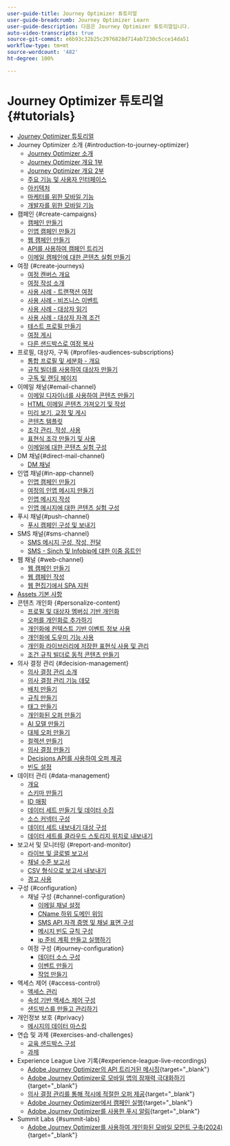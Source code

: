 ```yaml
---
user-guide-title: Journey Optimizer 튜토리얼
user-guide-breadcrumb: Journey Optimizer Learn
user-guide-description: 다음은 Journey Optimizer 튜토리얼입니다.
auto-video-transcripts: true
source-git-commit: e6b93c32b25c2976828d714ab7230c5cce14da51
workflow-type: tm+mt
source-wordcount: '482'
ht-degree: 100%

---
```



# Journey Optimizer 튜토리얼 {#tutorials}

+ [Journey Optimizer 튜토리얼](/help/_ajo-main/overview.md)
+ Journey Optimizer 소개 {#introduction-to-journey-optimizer}
   + [Journey Optimizer 소개](/help/introduction/introduction.md)
   + [Journey Optimizer 개요 1부](/help/introduction/journey-optimizer-overview-part-1.md)
   + [Journey Optimizer 개요 2부](/help/introduction/journey-optimizer-overview-part-2.md)
   + [주요 기능 및 사용자 인터페이스](/help/introduction/key-capabilities-and-user-interface.md)
   + [아키텍처](/help/introduction/architecture.md)
   + [마케터를 위한 모바일 기능](/help/channels/mobile-capabilities.md)
   + [개발자를 위한 모바일 기능](/help/channels/mobile-capabilities-for-developers.md)
+ 캠페인 {#create-campaigns}
   + [캠페인 만들기](/help/create-campaigns/create-a-campaign.md)
   + [인앱 캠페인 만들기](/help/create-campaigns/in-app.md)
   + [웹 캠페인 만들기](https://experienceleague.adobe.com/docs/journey-optimizer-learn/tutorials/web-channel/create-a-web-campaign.html?lang=ko)
   + [API를 사용하여 캠페인 트리거](/help/create-campaigns/api-triggered-campaigns.md)
   + [이메일 캠페인에 대한 콘텐츠 실험 만들기](/help/create-campaigns/content-experiments.md)
+ 여정 {#create-journeys}
   + [여정 캔버스 개요](/help/create-journeys/overview-over-the-journey-canvas.md)
   + [여정 작성 소개](/help/create-journeys/introduction-to-building-a-journey.md)
   + [사용 사례 - 트랜잭션 여정](/help/create-journeys/use-case-transactional-journey.md)
   + [사용 사례 - 비즈니스 이벤트](/help/create-journeys/use-case-business-event.md)
   + [사용 사례 - 대상자 읽기](/help/create-journeys/use-case-read-audience.md)
   + [사용 사례 - 대상자 자격 조건](/help/create-journeys/use-case-audience-qualification.md)
   + [테스트 프로필 만들기](/help/create-journeys/test-a-journey.md)
   + [여정 게시](/help/create-journeys/publish-a-journey.md)
   + [다른 샌드박스로 여정 복사](/help/create-journeys/copy-a-journey.md)
+ 프로필, 대상자, 구독 {#profiles-audiences-subscriptions}
   + [통합 프로필 및 세분화 - 개요](/help/profiles-audiences-subscriptions/unified-profile-and-segmentation-overview.md)
   + [규칙 빌더를 사용하여 대상자 만들기](/help/profiles-audiences-subscriptions/create-audiences-using-the-rule-builder.md)
   + [구독 및 랜딩 페이지](/help/subscriptions-and-landing-pages.md)
+ 이메일 채널{#email-channel}
   + [이메일 디자이너를 사용하여 콘텐츠 만들기](/help/channels/create-content-with-the-email-designer.md)
   + [HTML 이메일 콘텐츠 가져오기 및 작성](/help/channels/import-and-author-html-email-content.md)
   + [미리 보기, 교정 및 게시](/help/channels/preview-proof-and-publish.md)
   + [콘텐츠 템플릿](/help/channels/content-templates.md)
   + [조각 관리, 작성, 사용](/help/content-management/manage-author-use-fragments.md)
   + [표현식 조각 만들기 및 사용](/help/content-management/expression-fragments.md)
   + [이메일에 대한 콘텐츠 실험 구성](/help/experimentation/content-experiments-for-emails.md)
+ DM 채널{#direct-mail-channel}
   + [DM 채널](/help/channels/direct-mail.md)
+ 인앱 채널{#in-app-channel}
   + [인앱 캠페인 만들기](/help/channels/create-an-in-app-campaign.md)
   + [여정의 인앱 메시지 만들기](/help/channels/create-an-in-app-message-in-a-journey.md)
   + [인앱 메시지 작성](/help/channels/author-in-app-messages.md)
   + [인앱 메시지에 대한 콘텐츠 실험 구성](/help/experimentation/content-experiments-for-in-app-messages.md)
+ 푸시 채널{#push-channel}
   + [푸시 캠페인 구성 및 보내기](/help/channels/create-a-push-campaign.md)
+ SMS 채널{#sms-channel}
   + [SMS 메시지 구성, 작성, 전달](/help/channels/author-sms-messages.md)
   + [SMS - Sinch 및 Infobip에 대한 이중 옵트인](/help/channels/sms-double-opt-in.md)
+ 웹 채널 {#web-channel}
   + [웹 캠페인 만들기](/help/channels/create-a-web-campaign.md)
   + [웹 캠페인 작성](/help/channels/author-a-web-campaign.md)
   + [웹 편집기에서 SPA 지원](/help/channels/singel-page-application-support.md)
+ [Assets 기본 사항](/help/assets-essentials-overview.md)
+ 콘텐츠 개인화 {#personalize-content}
   + [프로필 및 대상자 멤버십 기반 개인화](/help/personalize-content/profile-and-audience-membership-based-personalization.md)
   + [오퍼를 개인화로 추가하기](/help/personalize-content/add-offer-decisioning-to-messages.md)
   + [개인화에 컨텍스트 기반 이벤트 정보 사용](/help/personalize-content/use-contextual-event-information-for-personalization.md)
   + [개인화에 도우미 기능 사용](/help/personalize-content/use-helper-functions-for-personalization.md)
   + [개인화 라이브러리에 저장한 표현식 사용 및 관리](/help/personalize-content/use-and-manage-saved-expressions-in-personalization-library.md)
   + [조건 규칙 빌더로 동적 콘텐츠 만들기](/help/personalize-content/create-dynamic-content.md)
+ 의사 결정 관리 {#decision-management}
   + [의사 결정 관리 소개](/help/decision-management/introduction-to-decision-management.md)
   + [의사 결정 관리 기능 데모](/help/decision-management/demo-of-decision-management-capabilities.md)
   + [배치 만들기](/help/decision-management/create-placements.md)
   + [규칙 만들기](/help/decision-management/create-rules.md)
   + [태그 만들기](/help/decision-management/create-tags.md)
   + [개인화된 오퍼 만들기](/help/decision-management/create-personalized-offers.md)
   + [AI 모델 만들기](/help/decision-management/create-ai-models.md)
   + [대체 오퍼 만들기](/help/decision-management/create-fallback-offers.md)
   + [컬렉션 만들기](/help/decision-management/create-collections.md)
   + [의사 결정 만들기](/help/decision-management/create-decisions.md)
   + [Decisions API를 사용하여 오퍼 제공](/help/decision-management/deliver-offers-with-the-decisions-api.md)
   + [빈도 설정](/help/decision-management/frequency-capping.md)
+ 데이터 관리 {#data-management}
   + [개요](/help/data-management/set-up-data-overview.md)
   + [스키마 만들기](/help/data-management/create-schema.md)
   + [ID 매핑](/help/data-management/map-identities.md)
   + [데이터 세트 만들기 및 데이터 수집](/help/data-management/create-datasets-and-ingest-data.md)
   + [소스 커넥터 구성](/help/data-management/configure-source-connectors.md)
   + [데이터 세트 내보내기 대상 구성](/help/data-management/configure-dataset-export-destination.md)
   + [데이터 세트를 클라우드 스토리지 위치로 내보내기](/help/data-management/export-datasets.md)
+ 보고서 및 모니터링 {#report-and-monitor}
   + [라이브 및 글로벌 보고서](/help/report-and-monitor/live-and-global-reports.md)
   + [채널 수준 보고서](/help/report-and-monitor/channel-level-reports.md)
   + [CSV 형식으로 보고서 내보내기](/help/report-and-monitor/export-reports-in-csv-format.md)
   + [경고 사용](/help/administration/alerts.md)
+ 구성 {#configuration}
   + 채널 구성 {#channel-configuration}
      + [이메일 채널 설정](/help/set-up-channels/set-up-email-channel.md)
      + [CName 하위 도메인 위임](/help/set-up-channels/delegate-cname-subdomains.md)
      + [SMS API 자격 증명 및 채널 표면 구성](/help/set-up-channels/set-up-sms-channel.md)
      + [메시지 빈도 규칙 구성](/help/administration/configure-frequency-rules.md)
      + [ip 준비 계획 만들고 실행하기](/help/administration/create-and-execute-an-ip-warmup-plan.md)
   + 여정 구성 {#journey-configuration}
      + [데이터 소스 구성](/help/set-up-journeys/configure-data-sources.md)
      + [이벤트 만들기](/help/set-up-journeys/create-events.md)
      + [작업 만들기](/help/set-up-journeys/create-actions.md)
+ 액세스 제어 {#access-control}
   + [액세스 관리](/help/set-up-access/access-management.md)
   + [속성 기반 액세스 제어 구성](/help/administration/attribute-based-access-control.md)
   + [샌드박스를 만들고 관리하기](/help/set-up-access/create-and-manage-sandboxes.md)
+ 개인정보 보호 {#privacy}
   + [메시지의 데이터 마스킹](/help/privacy/mask-data-in-messages.md)
+ 연습 및 과제 {#exercises-and-challenges}
   + [교육 샌드박스 구성](https://experienceleague.adobe.com/docs/journey-optimizer-learn/configure-a-training-sandbox/introduction-and-prerequisites.html?lang=ko)
   + [과제](https://experienceleague.adobe.com/docs/journey-optimizer-learn/challenges/introduction-and-prerequisites.html?lang=ko)
+ Experience League Live 기록{#experience-league-live-recordings}
   + [Adobe Journey Optimizer의 API 트리거된 메시징](https://experienceleague.adobe.com/docs/events/experience-league-live-recordings/episodes/exl-live-episode-8-23-23.html?lang=ko){target="_blank"}
   + [Adobe Journey Optimizer로 모바일 앱의 잠재력 극대화하기](https://experienceleague.adobe.com/docs/events/experience-league-live-recordings/episodes/exl-live-episode-5-24-23.html?lang=ko){target="_blank"}
   + [의사 결정 관리를 통해 적시에 적절한 오퍼 제공](https://experienceleague.adobe.com/docs/events/experience-league-live-recordings/episodes/exl-live-episode-10-25-22.html?lang=ko){target="_blank"}
   + [Adobe Journey Optimizer에서 캠페인 실행](https://experienceleague.adobe.com/docs/events/experience-league-live-recordings/episodes/exl-live-episode-09-22-22.html?lang=ko){target="_blank"}
   + [Adobe Journey Optimizer를 사용한 푸시 알림](https://experienceleague.adobe.com/docs/events/experience-league-live-recordings/episodes/exl-live-episode-05-12-22.html?lang=ko){target="_blank"}
+ Summit Labs {#summit-labs}
   + [Adobe Journey Optimizer를 사용하여 개인화된 모바일 모먼트 구축(2024)](https://experienceleague.adobe.com/ko/docs/journey-optimizer-learn/summit-labs/lab-overview){target="_blank"}
